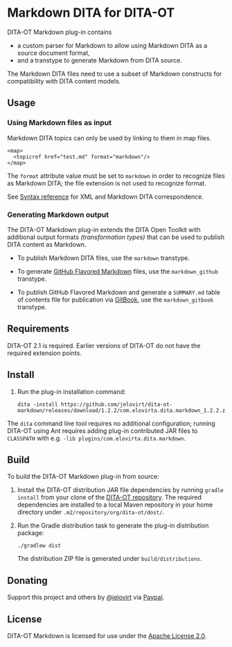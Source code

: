 Markdown DITA for DITA-OT
=========================

DITA-OT Markdown plug-in contains

-   a custom parser for Markdown to allow using
    Markdown DITA as a source document format,
-   and a transtype to generate Markdown from DITA source.

The Markdown DITA files need to use a subset of Markdown constructs for
compatibility with DITA content models.

Usage
-----

### Using Markdown files as input

Markdown DITA topics can only be used by linking to them in map files.

~~~~ {.xml}
<map>
  <topicref href="test.md" format="markdown"/>
</map>
~~~~

The `format` attribute value must be set to `markdown` in order to
recognize files as Markdown DITA; the file extension is not used to
recognize format.

See [Syntax reference](https://github.com/jelovirt/dita-ot-markdown/wiki/Syntax-reference) for XML and Markdown DITA correspondence.

### Generating Markdown output

The DITA-OT Markdown plug-in extends the DITA Open Toolkit with additional output formats _(transformation types)_ that can be used to publish DITA content as Markdown.

* To publish Markdown DITA files, use the `markdown` transtype.

* To generate [GitHub Flavored Markdown](https://help.github.com/categories/writing-on-github/) files, use the `markdown_github` transtype.

* To publish GitHub Flavored Markdown and generate a  `SUMMARY.md` table of contents file for publication via [GitBook](https://www.gitbook.com), use the `markdown_gitbook` transtype.

Requirements
------------

DITA-OT 2.1 is required. Earlier versions of DITA-OT do not have the
required extension points.

Install
-------

1.  Run the plug-in installation command:

    ~~~~ {.sh}
    dita -install https://github.com/jelovirt/dita-ot-markdown/releases/download/1.2.2/com.elovirta.dita.markdown_1.2.2.zip
    ~~~~

The `dita` command line tool requires no additional configuration;
running DITA-OT using Ant requires adding plug-in contributed JAR files
to `CLASSPATH` with e.g. `-lib plugins/com.elovirta.dita.markdown`.

Build
-----

To build the DITA-OT Markdown plug-in from source:

1.  Install the DITA-OT distribution JAR file dependencies by running `gradle install` from your clone of the [DITA-OT repository](https://github.com/dita-ot/dita-ot).
    The required dependencies are installed to a local Maven repository in your home directory under `.m2/repository/org/dita-ot/dost/`. 
2.  Run the Gradle distribution task to generate the plug-in distribution package:

    ~~~~ {.sh}
    ./gradlew dist
    ~~~~

    The distribution ZIP file is generated under `build/distributions`.

Donating
--------

Support this project and others by [@jelovirt](https://github.com/jelovirt) via [Paypal](https://www.paypal.com/cgi-bin/webscr?cmd=_donations&business=jarno%40elovirta%2ecom&lc=FI&item_name=Support%20Open%20Source%20work&currency_code=EUR&bn=PP%2dDonationsBF%3abtn_donate_LG%2egif%3aNonHosted).

License
-------

DITA-OT Markdown is licensed for use under the [Apache License 2.0](http://www.apache.org/licenses/LICENSE-2.0).
